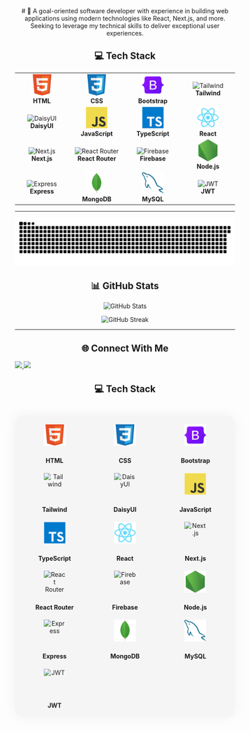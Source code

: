 
<div align="center">
 # 💫 
A goal-oriented software developer with experience in building web applications using modern technologies like React, Next.js, and more. Seeking to leverage my technical skills to deliver exceptional user experiences.



## 💻 Tech Stack

<table align="center">
  <tr>
    <td align="center" width="130">
      <img src="https://raw.githubusercontent.com/devicons/devicon/master/icons/html5/html5-original.svg" width="50" height="50" alt="HTML" /><br><b>HTML</b>
    </td>
    <td align="center" width="130">
      <img src="https://raw.githubusercontent.com/devicons/devicon/master/icons/css3/css3-original.svg" width="50" height="50" alt="CSS" /><br><b>CSS</b>
    </td>
    <td align="center" width="130">
      <img src="https://raw.githubusercontent.com/devicons/devicon/master/icons/bootstrap/bootstrap-original.svg" width="50" height="50" alt="Bootstrap" /><br><b>Bootstrap</b>
    </td>
    <td align="center" width="130">
      <img src="https://www.vectorlogo.zone/logos/tailwindcss/tailwindcss-icon.svg" width="50" height="50" alt="Tailwind" /><br><b>Tailwind</b>
    </td>
  </tr>
  <tr>
    <td align="center" width="130">
      <img src="https://daisyui.com/favicon.ico" width="50" height="50" alt="DaisyUI" /><br><b>DaisyUI</b>
    </td>
    <td align="center" width="130">
      <img src="https://raw.githubusercontent.com/devicons/devicon/master/icons/javascript/javascript-original.svg" width="50" height="50" alt="JavaScript" /><br><b>JavaScript</b>
    </td>
    <td align="center" width="130">
      <img src="https://raw.githubusercontent.com/devicons/devicon/master/icons/typescript/typescript-original.svg" width="50" height="50" alt="TypeScript" /><br><b>TypeScript</b>
    </td>
    <td align="center" width="130">
      <img src="https://raw.githubusercontent.com/devicons/devicon/master/icons/react/react-original.svg" width="50" height="50" alt="React" /><br><b>React</b>
    </td>
  </tr>
  <tr>
    <td align="center" width="130">
      <img src="https://cdn.jsdelivr.net/gh/devicons/devicon/icons/nextjs/nextjs-original.svg" width="50" height="50" alt="Next.js" /><br><b>Next.js</b>
    </td>
    <td align="center" width="130">
      <img src="https://cdn.jsdelivr.net/gh/devicons/devicon/icons/reactrouter/reactrouter-original.svg" width="50" height="50" alt="React Router" /><br><b>React Router</b>
    </td>
    <td align="center" width="130">
      <img src="https://www.vectorlogo.zone/logos/firebase/firebase-icon.svg" width="50" height="50" alt="Firebase" /><br><b>Firebase</b>
    </td>
    <td align="center" width="130">
      <img src="https://raw.githubusercontent.com/devicons/devicon/master/icons/nodejs/nodejs-original.svg" width="50" height="50" alt="Node.js" /><br><b>Node.js</b>
    </td>
  </tr>
  <tr>
    <td align="center" width="130">
      <img src="https://cdn.jsdelivr.net/gh/devicons/devicon/icons/express/express-original.svg" width="50" height="50" alt="Express" /><br><b>Express</b>
    </td>
    <td align="center" width="130">
      <img src="https://raw.githubusercontent.com/devicons/devicon/master/icons/mongodb/mongodb-original.svg" width="50" height="50" alt="MongoDB" /><br><b>MongoDB</b>
    </td>
    <td align="center" width="130">
      <img src="https://raw.githubusercontent.com/devicons/devicon/master/icons/mysql/mysql-original.svg" width="50" height="50" alt="MySQL" /><br><b>MySQL</b>
    </td>
    <td align="center" width="130">
      <img src="https://cdn.worldvectorlogo.com/logos/jwt-3.svg" width="50" height="50" alt="JWT" /><br><b>JWT</b>
    </td>
  </tr>
</table>
<hr/>

 <img src="https://raw.githubusercontent.com/imtiaz-al-kabir/imtiaz-al-kabir/output/snake.svg" width = 1500 alt="Snake animation" />
 





## 📊 GitHub Stats
<p align="center">
  <img src="https://github-readme-stats.vercel.app/api?username=imtiaz-al-kabir&show_icons=true&theme=radical" alt="GitHub Stats" />
</p>

<p align="center">
  <img src="https://github-readme-streak-stats.herokuapp.com/?user=imtiaz-al-kabir&theme=radical" alt="GitHub Streak" />
</p>

---

## 🌐 Connect With Me
<p align="left">
  <a href="https://linkedin.com/in/imtiazalkabir" target="_blank">
    <img src="https://img.shields.io/badge/LinkedIn-0A66C2?style=for-the-badge&logo=linkedin&logoColor=white" />
  </a>
  <a href="mailto:imtiazalkabir@gmail.com">
    <img src="https://img.shields.io/badge/Gmail-D14836?style=for-the-badge&logo=gmail&logoColor=white" />
  </a>
</p>

## 💻 Tech Stack

<style>
.tech-stack {
  display: grid;
  grid-template-columns: repeat(auto-fit, minmax(120px, 1fr));
  gap: 20px;
  justify-items: center;
  align-items: center;
  margin: 40px auto;
  max-width: 900px;
  padding: 20px;
  border-radius: 20px;
  background: rgba(0,0,0,0.03); /* faint light background */
  box-shadow: 0 0 30px rgba(0,0,0,0.05); /* subtle glow */
  transition: background 0.3s, box-shadow 0.3s;
}

/* Dark mode grid background */
@media (prefers-color-scheme: dark) {
  .tech-stack {
    background: rgba(255,255,255,0.05);
    box-shadow: 0 0 30px rgba(255,255,255,0.1);
  }
}

.tech-icon {
  text-align: center;
  opacity: 0;
  transform: translateY(20px);
  animation: fadeInUp 0.8s ease forwards;
}
.tech-icon img {
  display: block;
  margin: 0 auto 8px;
  transition: transform 0.3s, filter 0.3s;
}
.tech-icon:hover img {
  transform: scale(1.2);
  animation: pulseGlow 1.5s infinite alternate;
}
.tech-icon:hover {
  color: #06b6d4;
}

/* Staggered animation */
.tech-icon:nth-child(1) { animation-delay: 0.1s; }
.tech-icon:nth-child(2) { animation-delay: 0.2s; }
.tech-icon:nth-child(3) { animation-delay: 0.3s; }
.tech-icon:nth-child(4) { animation-delay: 0.4s; }
.tech-icon:nth-child(5) { animation-delay: 0.5s; }
.tech-icon:nth-child(6) { animation-delay: 0.6s; }
.tech-icon:nth-child(7) { animation-delay: 0.7s; }
.tech-icon:nth-child(8) { animation-delay: 0.8s; }
.tech-icon:nth-child(9) { animation-delay: 0.9s; }
.tech-icon:nth-child(10) { animation-delay: 1s; }
.tech-icon:nth-child(11) { animation-delay: 1.1s; }
.tech-icon:nth-child(12) { animation-delay: 1.2s; }
.tech-icon:nth-child(13) { animation-delay: 1.3s; }
.tech-icon:nth-child(14) { animation-delay: 1.4s; }
.tech-icon:nth-child(15) { animation-delay: 1.5s; }
.tech-icon:nth-child(16) { animation-delay: 1.6s; }

/* Animation keyframes */
@keyframes fadeInUp {
  from {
    opacity: 0;
    transform: translateY(20px);
  }
  to {
    opacity: 1;
    transform: translateY(0);
  }
}

/* Pulsing glow animation */
@keyframes pulseGlow {
  from {
    filter: drop-shadow(0 0 6px #06b6d4);
  }
  to {
    filter: drop-shadow(0 0 18px #06b6d4);
  }
}

/* Dark mode glow */
@media (prefers-color-scheme: dark) {
  .tech-icon:hover {
    color: #a3e635;
  }
  @keyframes pulseGlow {
    from {
      filter: drop-shadow(0 0 6px #a3e635);
    }
    to {
      filter: drop-shadow(0 0 18px #a3e635);
    }
  }
}
</style>

<div class="tech-stack">
  <div class="tech-icon">
    <img src="https://raw.githubusercontent.com/devicons/devicon/master/icons/html5/html5-original.svg" width="50" height="50" alt="HTML" /><br><b>HTML</b>
  </div>
  <div class="tech-icon">
    <img src="https://raw.githubusercontent.com/devicons/devicon/master/icons/css3/css3-original.svg" width="50" height="50" alt="CSS" /><br><b>CSS</b>
  </div>
  <div class="tech-icon">
    <img src="https://raw.githubusercontent.com/devicons/devicon/master/icons/bootstrap/bootstrap-original.svg" width="50" height="50" alt="Bootstrap" /><br><b>Bootstrap</b>
  </div>
  <div class="tech-icon">
    <img src="https://www.vectorlogo.zone/logos/tailwindcss/tailwindcss-icon.svg" width="50" height="50" alt="Tailwind" /><br><b>Tailwind</b>
  </div>
  <div class="tech-icon">
    <img src="https://daisyui.com/favicon.ico" width="50" height="50" alt="DaisyUI" /><br><b>DaisyUI</b>
  </div>
  <div class="tech-icon">
    <img src="https://raw.githubusercontent.com/devicons/devicon/master/icons/javascript/javascript-original.svg" width="50" height="50" alt="JavaScript" /><br><b>JavaScript</b>
  </div>
  <div class="tech-icon">
    <img src="https://raw.githubusercontent.com/devicons/devicon/master/icons/typescript/typescript-original.svg" width="50" height="50" alt="TypeScript" /><br><b>TypeScript</b>
  </div>
  <div class="tech-icon">
    <img src="https://raw.githubusercontent.com/devicons/devicon/master/icons/react/react-original.svg" width="50" height="50" alt="React" /><br><b>React</b>
  </div>
  <div class="tech-icon">
    <img src="https://cdn.jsdelivr.net/gh/devicons/devicon/icons/nextjs/nextjs-original.svg" width="50" height="50" alt="Next.js" /><br><b>Next.js</b>
  </div>
  <div class="tech-icon">
    <img src="https://cdn.jsdelivr.net/gh/devicons/devicon/icons/reactrouter/reactrouter-original.svg" width="50" height="50" alt="React Router" /><br><b>React Router</b>
  </div>
  <div class="tech-icon">
    <img src="https://www.vectorlogo.zone/logos/firebase/firebase-icon.svg" width="50" height="50" alt="Firebase" /><br><b>Firebase</b>
  </div>
  <div class="tech-icon">
    <img src="https://raw.githubusercontent.com/devicons/devicon/master/icons/nodejs/nodejs-original.svg" width="50" height="50" alt="Node.js" /><br><b>Node.js</b>
  </div>
  <div class="tech-icon">
    <img src="https://cdn.jsdelivr.net/gh/devicons/devicon/icons/express/express-original.svg" width="50" height="50" alt="Express" /><br><b>Express</b>
  </div>
  <div class="tech-icon">
    <img src="https://raw.githubusercontent.com/devicons/devicon/master/icons/mongodb/mongodb-original.svg" width="50" height="50" alt="MongoDB" /><br><b>MongoDB</b>
  </div>
  <div class="tech-icon">
    <img src="https://raw.githubusercontent.com/devicons/devicon/master/icons/mysql/mysql-original.svg" width="50" height="50" alt="MySQL" /><br><b>MySQL</b>
  </div>
  <div class="tech-icon">
    <img src="https://cdn.worldvectorlogo.com/logos/jwt-3.svg" width="50" height="50" alt="JWT" /><br><b>JWT</b>
  </div>
</div>


<!-- Proudly created with GPRM ( https://gprm.itsvg.in ) -->




</div>
















<!-- Proudly created with GPRM ( https://gprm.itsvg.in ) -->
